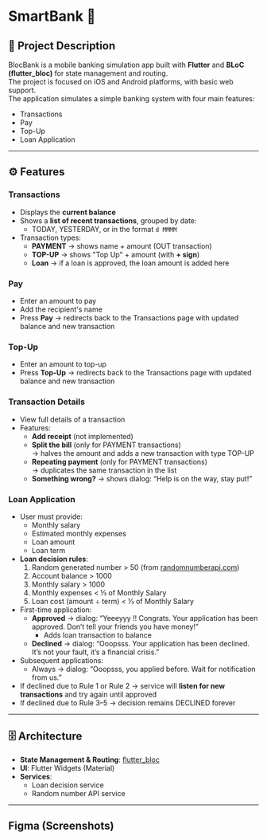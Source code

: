 # SmartBank 🏦

## 📌 Project Description
BlocBank is a mobile banking simulation app built with **Flutter** and **BLoC (flutter_bloc)** for state management and routing.  
The project is focused on iOS and Android platforms, with basic web support.  
The application simulates a simple banking system with four main features:
- Transactions
- Pay
- Top-Up
- Loan Application

---

## ⚙️ Features

### Transactions
- Displays the **current balance** 
- Shows a **list of recent transactions**, grouped by date:
  - TODAY, YESTERDAY, or in the format `d MMMM`
- Transaction types:
  - **PAYMENT** → shows name + amount (OUT transaction)
  - **TOP-UP** → shows "Top Up" + amount (with **+ sign**)
  - **Loan** → if a loan is approved, the loan amount is added here

### Pay
- Enter an amount to pay
- Add the recipient's name
- Press **Pay** → redirects back to the Transactions page with updated balance and new transaction

### Top-Up
- Enter an amount to top-up
- Press **Top-Up** → redirects back to the Transactions page with updated balance and new transaction

### Transaction Details
- View full details of a transaction
- Features:
  - **Add receipt** (not implemented)
  - **Split the bill** (only for PAYMENT transactions)  
    → halves the amount and adds a new transaction with type TOP-UP
  - **Repeating payment** (only for PAYMENT transactions)  
    → duplicates the same transaction in the list
  - **Something wrong?** → shows dialog: “Help is on the way, stay put!”

### Loan Application
- User must provide:
  - Monthly salary
  - Estimated monthly expenses
  - Loan amount
  - Loan term
- **Loan decision rules**:
  1. Random generated number > 50 (from [randomnumberapi.com](https://www.randomnumberapi.com))
  2. Account balance > 1000
  3. Monthly salary > 1000
  4. Monthly expenses < ⅓ of Monthly Salary
  5. Loan cost (amount ÷ term) < ⅓ of Monthly Salary
- First-time application:
  - **Approved** → dialog: “Yeeeyyy !! Congrats. Your application has been approved. Don’t tell your friends you have money!”  
    + Adds loan transaction to balance
  - **Declined** → dialog: “Ooopsss. Your application has been declined. It’s not your fault, it’s a financial crisis.”
- Subsequent applications:
  - Always → dialog: “Ooopsss, you applied before. Wait for notification from us.”
- If declined due to Rule 1 or Rule 2 → service will **listen for new transactions** and try again until approved  
- If declined due to Rule 3–5 → decision remains DECLINED forever

---

## 🗄️ Architecture
- **State Management & Routing**: [flutter_bloc](https://pub.dev/packages/flutter_bloc)
- **UI**: Flutter Widgets (Material)
- **Services**:
  - Loan decision service
  - Random number API service

---

## Figma (Screenshots)
